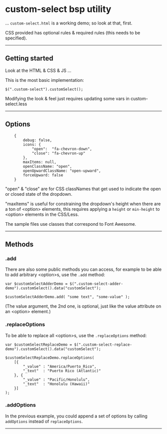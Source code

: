 
# custom-select bsp utility

... `custom-select.html` is a working demo; so look at that, first.

CSS provided has optional rules & required rules (this needs to be specified).

------------------------------------------------------------------------------------------------------------------------------

## Getting started

Look at the HTML & CSS & JS ...

This is the most basic implementation:

    $(".custom-select").customSelect();

Modifying the look & feel just requires updating some vars in custom-select.less

------------------------------------------------------------------------------------------------------------------------------

## Options

        {
            debug: false,
            icons: {
                "open":  "fa-chevron-down",
                "close": "fa-chevron-up"
            },
            maxItems: null,
            openClassName: "open",
            openUpwardClassName: "open-upward",
            forceUpward: false
        }

"open" & "close" are for CSS classNames that get used to indicate the open or closed state of the dropdown.

"maxItems" is useful for constraining the dropdown's height when there are a ton of &lt;option&gt; elements, this requires applying a `height` or `min-height` to &lt;option&gt; elements in the CSS/Less.

The sample files use classes that correspond to Font Awesome.

------------------------------------------------------------------------------------------------------------------------------

## Methods

### .add

There are also some public methods you can access, for example to be able to add arbitrary &lt;option&gt;s, use the `.add` method:

    var $customSelectAdderDemo = $(".custom-select-adder-demo").customSelect().data("customSelect");

    $customSelectAdderDemo.add( "some text", "some-value" );
    
(The value argument, the 2nd one, is optional, just like the value attribute on an &lt;option&gt; element.)

### .replaceOptions

To be able to replace all &lt;option&gt;s, use the `.replaceOptions` method:

    var $customSelectReplaceDemo = $(".custom-select-replace-demo").customSelect().data("customSelect");

    $customSelectReplaceDemo.replaceOptions(
        [{
            "_value" : "America/Puerto_Rico",
            "_text"  : "Puerto Rico (Atlantic)"
        }, {
            "_value" : "Pacific/Honolulu",
            "_text"  : "Honolulu (Hawaii)"
        }]
    );

### .addOptions

In the previous example, you could append a set of options by calling `addOptions` instead of `replaceOptions`.

------------------------------------------------------------------------------------------------------------------------------

